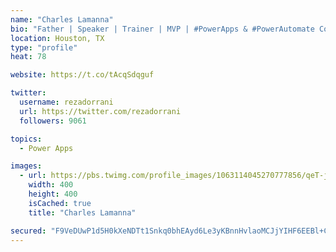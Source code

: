 ```yaml
---
name: "Charles Lamanna"
bio: "Father | Speaker | Trainer | MVP | #PowerApps & #PowerAutomate Community Super User | YouTuber Right-pointing triangle http://youtube.com/c/rezadorrani | Learn - Share - Clockwise rightwards and leftwards open circle arrows"
location: Houston, TX
type: "profile"
heat: 78

website: https://t.co/tAcqSdqguf

twitter:
  username: rezadorrani
  url: https://twitter.com/rezadorrani
  followers: 9061

topics:
  - Power Apps

images:
  - url: https://pbs.twimg.com/profile_images/1063114045270777856/qeT-jpWr_400x400.jpg
    width: 400
    height: 400
    isCached: true
    title: "Charles Lamanna"

secured: "F9VeDUwP1d5H0kXeNDTt1Snkq0bhEAyd6Le3yKBnnHvlaoMCJjYIHF6EEBl+CEZBIuszxqqJByECOEa7mRaLufZImLQfcB25c+2mn0BZEq+qIhOwL6XBNJzJOZKijeZahf+TZwscEXtMDRShadq0/xy+Syu4KIuT9sjUWaAI3zEi+G5pUXbDqtjg306+WGpe1wlpzCem5vgO2sX0j+fGthJJlFkciiGuwnONO1YqqgQctsy5Jexyz80oHnNESC0vfx5bGmFoNcliUBqgI9d7j1qFumf56yB0OxQX4aHAQGK4Y6P8MjDUyo6BABwvrSc17+Dx9WEXRSxhhGlD1/5Z8E0weF+4S3I7y6w4SfK3ZFlYpyp1ERPQdRvqhsWTZlLf5p8lXGcUP3v7IYza9v+kUEyYqjdwEdQ/1cnbGoCCp6A=;n+RGXK3sELbSihAGNB3Gpg=="
---
```


